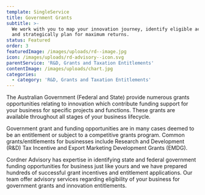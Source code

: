 ```yaml
---
template: SingleService
title: Government Grants
subtitle: >-
  We work with you to map your innovation journey, identify eligible activities
  and strategically plan for maximum returns.
status: Featured
order: 3
featuredImage: /images/uploads/rd--image.jpg
icon: /images/uploads/rd-advisory--icon.svg
parentService: 'R&D, Grants and Taxation Entitlements'
contentImage: /images/uploads/chart.jpg
categories:
  - category: 'R&D, Grants and Taxation Entitlements'
---
```

The Australian Government (Federal and State) provide numerous grants opportunities relating to innovation which contribute funding support for your business for specific projects and functions. These grants are available throughout all stages of your business lifecycle. 

​Government grant and funding opportunities are in many cases deemed to be an entitlement or subject to a competitive grants program. Common grants/entitlements for businesses include ​Research and Development (R&D) Tax Incentive​ and ​Export Marketing Development Grants (EMDG)​.

Cordner Advisory has expertise in identifying  state and federal government funding opportunities for business just like yours and we have prepared hundreds of successful grant incentives and entitlement applications.​ Our team offer advisory services regarding eligibility of your business for government grants and innovation entitlements.

